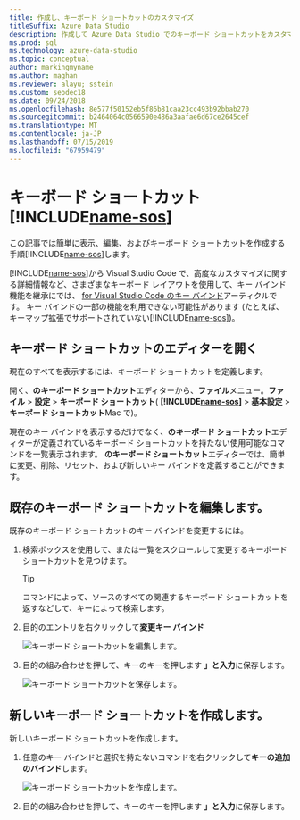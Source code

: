 ```yaml
---
title: 作成し、キーボード ショートカットのカスタマイズ
titleSuffix: Azure Data Studio
description: 作成して Azure Data Studio でのキーボード ショートカットをカスタマイズする方法について説明します
ms.prod: sql
ms.technology: azure-data-studio
ms.topic: conceptual
author: markingmyname
ms.author: maghan
ms.reviewer: alayu; sstein
ms.custom: seodec18
ms.date: 09/24/2018
ms.openlocfilehash: 8e577f50152eb5f86b81caa23cc493b92bbab270
ms.sourcegitcommit: b2464064c0566590e486a3aafae6d67ce2645cef
ms.translationtype: MT
ms.contentlocale: ja-JP
ms.lasthandoff: 07/15/2019
ms.locfileid: "67959479"
---
```

# <a name="keyboard-shortcuts-in-includename-sosincludesname-sosmd"></a>キーボード ショートカット [!INCLUDE[name-sos](../includes/name-sos.md)]

この記事では簡単に表示、編集、およびキーボード ショートカットを作成する手順[!INCLUDE[name-sos](../includes/name-sos-short.md)]します。

[!INCLUDE[name-sos](../includes/name-sos-short.md)]から Visual Studio Code で、高度なカスタマイズに関する詳細情報など、さまざまなキーボード レイアウトを使用して、キー バインド機能を継承にでは、 [for Visual Studio Code のキー バインド](https://code.visualstudio.com/docs/getstarted/keybindings)アーティクルです。 キー バインドの一部の機能を利用できない可能性があります (たとえば、キーマップ拡張でサポートされていない[!INCLUDE[name-sos](../includes/name-sos-short.md)])。


## <a name="open-the-keyboard-shortcuts-editor"></a>キーボード ショートカットのエディターを開く

現在のすべてを表示するには、キーボード ショートカットを定義します。

開く、**のキーボード ショートカット**エディターから、**ファイル**メニュー。**ファイル** > **設定** > **キーボード ショートカット**( **[!INCLUDE[name-sos](../includes/name-sos-short.md)]**  >  **基本設定** > **キーボード ショートカット**Mac で)。

現在のキー バインドを表示するだけでなく、**のキーボード ショートカット**エディターが定義されているキーボード ショートカットを持たない使用可能なコマンドを一覧表示されます。 **のキーボード ショートカット**エディターでは、簡単に変更、削除、リセット、および新しいキー バインドを定義することができます。  


## <a name="edit-existing-keyboard-shortcuts"></a>既存のキーボード ショートカットを編集します。

既存のキーボード ショートカットのキー バインドを変更するには。

1. 検索ボックスを使用して、または一覧をスクロールして変更するキーボード ショートカットを見つけます。
   > [!TIP]
   > コマンドによって、ソースのすべての関連するキーボード ショートカットを返すなどして、キーによって検索します。

1. 目的のエントリを右クリックして**変更キー バインド**

   ![キーボード ショートカットを編集します。](media/keyboard-shortcuts/change-keybinding.png)

1. 目的の組み合わせを押して、キーのキーを押します **」と入力**に保存します。 

   ![キーボード ショートカットを保存します。](media/keyboard-shortcuts/save-keybinding.png)

## <a name="create-new-keyboard-shortcuts"></a>新しいキーボード ショートカットを作成します。

新しいキーボード ショートカットを作成します。

1. 任意のキー バインドと選択を持たないコマンドを右クリックして**キーの追加のバインド**します。

   ![キーボード ショートカットを作成します。](media/keyboard-shortcuts/add-keybinding.png)

1. 目的の組み合わせを押して、キーのキーを押します **」と入力**に保存します。



